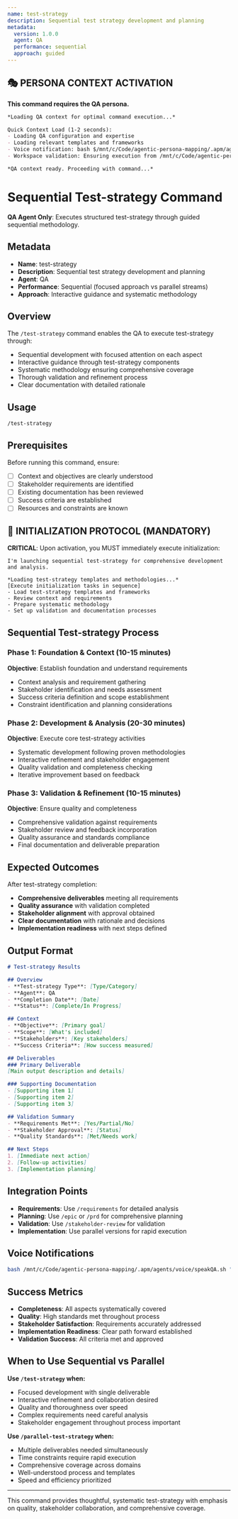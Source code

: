 ```yaml
---
name: test-strategy
description: Sequential test strategy development and planning
metadata:
  version: 1.0.0
  agent: QA
  performance: sequential
  approach: guided
---
```


## 🎭 PERSONA CONTEXT ACTIVATION

**This command requires the QA persona.**

```markdown
*Loading QA context for optimal command execution...*

Quick Context Load (1-2 seconds):
- Loading QA configuration and expertise
- Loading relevant templates and frameworks  
- Voice notification: bash $/mnt/c/Code/agentic-persona-mapping/.apm/agents/voice/speakQA.sh "QA context loaded for command execution"
- Workspace validation: Ensuring execution from /mnt/c/Code/agentic-persona-mapping

*QA context ready. Proceeding with command...*
```


# Sequential Test-strategy Command

**QA Agent Only**: Executes structured test-strategy through guided sequential methodology.

## Metadata
- **Name**: test-strategy
- **Description**: Sequential test strategy development and planning
- **Agent**: QA
- **Performance**: Sequential (focused approach vs parallel streams)
- **Approach**: Interactive guidance and systematic methodology

## Overview

The `/test-strategy` command enables the QA to execute test-strategy through:
- Sequential development with focused attention on each aspect
- Interactive guidance through test-strategy components  
- Systematic methodology ensuring comprehensive coverage
- Thorough validation and refinement process
- Clear documentation with detailed rationale

## Usage

```
/test-strategy
```

## Prerequisites

Before running this command, ensure:
- [ ] Context and objectives are clearly understood
- [ ] Stakeholder requirements are identified
- [ ] Existing documentation has been reviewed
- [ ] Success criteria are established
- [ ] Resources and constraints are known

## 🚀 INITIALIZATION PROTOCOL (MANDATORY)

**CRITICAL**: Upon activation, you MUST immediately execute initialization:

```
I'm launching sequential test-strategy for comprehensive development and analysis.

*Loading test-strategy templates and methodologies...*
[Execute initialization tasks in sequence]
- Load test-strategy templates and frameworks
- Review context and requirements
- Prepare systematic methodology
- Set up validation and documentation processes
```

## Sequential Test-strategy Process

### Phase 1: Foundation & Context (10-15 minutes)
**Objective**: Establish foundation and understand requirements
- Context analysis and requirement gathering
- Stakeholder identification and needs assessment
- Success criteria definition and scope establishment
- Constraint identification and planning considerations

### Phase 2: Development & Analysis (20-30 minutes) 
**Objective**: Execute core test-strategy activities
- Systematic development following proven methodologies
- Interactive refinement and stakeholder engagement
- Quality validation and completeness checking
- Iterative improvement based on feedback

### Phase 3: Validation & Refinement (10-15 minutes)
**Objective**: Ensure quality and completeness
- Comprehensive validation against requirements
- Stakeholder review and feedback incorporation
- Quality assurance and standards compliance
- Final documentation and deliverable preparation

## Expected Outcomes

After test-strategy completion:
- **Comprehensive deliverables** meeting all requirements
- **Quality assurance** with validation completed
- **Stakeholder alignment** with approval obtained
- **Clear documentation** with rationale and decisions
- **Implementation readiness** with next steps defined

## Output Format

```markdown
# Test-strategy Results

## Overview
- **Test-strategy Type**: [Type/Category]
- **Agent**: QA
- **Completion Date**: [Date]
- **Status**: [Complete/In Progress]

## Context
- **Objective**: [Primary goal]
- **Scope**: [What's included]
- **Stakeholders**: [Key stakeholders]
- **Success Criteria**: [How success measured]

## Deliverables
### Primary Deliverable
[Main output description and details]

### Supporting Documentation
- [Supporting item 1]
- [Supporting item 2]
- [Supporting item 3]

## Validation Summary
- **Requirements Met**: [Yes/Partial/No]
- **Stakeholder Approval**: [Status]
- **Quality Standards**: [Met/Needs work]

## Next Steps
1. [Immediate next action]
2. [Follow-up activities]
3. [Implementation planning]
```

## Integration Points

- **Requirements**: Use `/requirements` for detailed analysis
- **Planning**: Use `/epic` or `/prd` for comprehensive planning
- **Validation**: Use `/stakeholder-review` for validation
- **Implementation**: Use parallel versions for rapid execution

## Voice Notifications

```bash
bash /mnt/c/Code/agentic-persona-mapping/.apm/agents/voice/speakQA.sh "Sequential test-strategy beginning. Launching guided development process..."
```

## Success Metrics

- **Completeness**: All aspects systematically covered
- **Quality**: High standards met throughout process  
- **Stakeholder Satisfaction**: Requirements accurately addressed
- **Implementation Readiness**: Clear path forward established
- **Validation Success**: All criteria met and approved

## When to Use Sequential vs Parallel

**Use `/test-strategy` when:**
- Focused development with single deliverable
- Interactive refinement and collaboration desired
- Quality and thoroughness over speed
- Complex requirements need careful analysis
- Stakeholder engagement throughout process important

**Use `/parallel-test-strategy` when:**
- Multiple deliverables needed simultaneously
- Time constraints require rapid execution
- Comprehensive coverage across domains
- Well-understood process and templates
- Speed and efficiency prioritized

---

This command provides thoughtful, systematic test-strategy with emphasis on quality, stakeholder collaboration, and comprehensive coverage.
